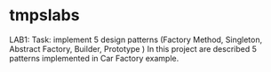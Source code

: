# tmpslabs
LAB1:
Task: implement 5 design patterns (Factory Method, Singleton, Abstract Factory, Builder, Prototype )
In this project are described 5 patterns implemented in Car Factory example.
